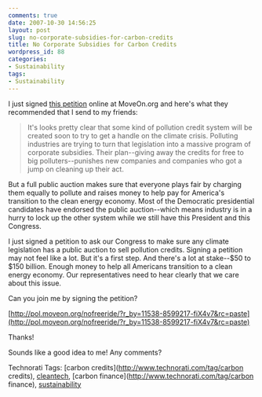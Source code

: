 ```yaml
---
comments: true
date: 2007-10-30 14:56:25
layout: post
slug: no-corporate-subsidies-for-carbon-credits
title: No Corporate Subsidies for Carbon Credits
wordpress_id: 88
categories:
- Sustainability
tags:
- Sustainability
---
```


I just signed [this petition](http://pol.moveon.org/nofreeride/?r_by=11538-8599217-fiX4v7&rc=paste) online at MoveOn.org and here's what they recommended that I send to my friends:




> It's looks pretty clear that some kind of pollution credit system will be created soon to try to get a handle on the climate crisis. Polluting industries are trying to turn that legislation into a massive program of corporate subsidies. Their plan--giving away the credits for free to big polluters--punishes new companies and companies who got a jump on cleaning up their act.

But a full public auction makes sure that everyone plays fair by charging them equally to pollute and raises money to help pay for America's transition to the clean energy economy. Most of the Democratic presidential candidates have endorsed the public auction--which means industry is in a hurry to lock up the other system while we still have this President and this Congress.

I just signed a petition to ask our Congress to make sure any climate legislation has a public auction to sell pollution credits. Signing a petition may not feel like a lot. But it's a first step. And there's a lot at stake--$50 to $150 billion. Enough money to help all Americans transition to a clean energy economy. Our representatives need to hear clearly that we care about this issue.

Can you join me by signing the petition?

[http://pol.moveon.org/nofreeride/?r_by=11538-8599217-fiX4v7&rc=paste](http://pol.moveon.org/nofreeride/?r_by=11538-8599217-fiX4v7&rc=paste)

Thanks!

Sounds like a good idea to me! Any comments?


Technorati Tags: [carbon credits](http://www.technorati.com/tag/carbon credits), [cleantech](http://www.technorati.com/tag/cleantech), [carbon finance](http://www.technorati.com/tag/carbon finance), [sustainability](http://www.technorati.com/tag/sustainability)
